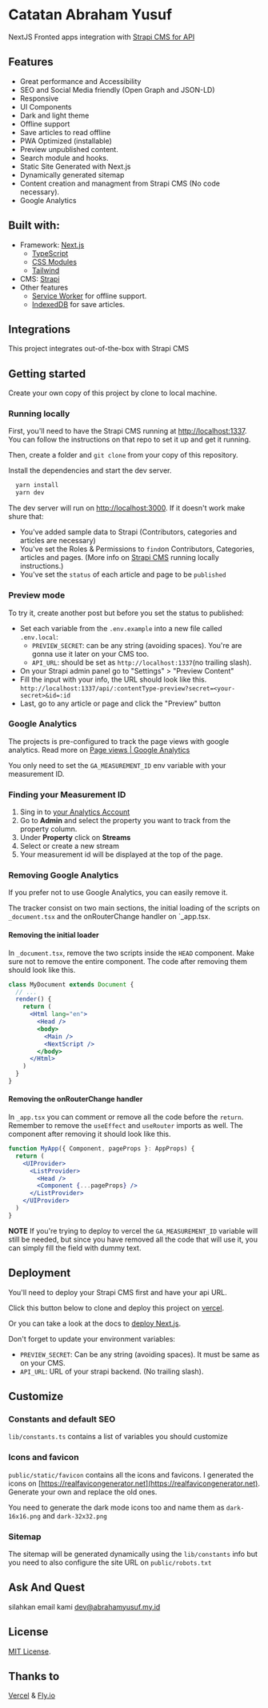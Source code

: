 # Catatan Abraham Yusuf
NextJS Fronted apps integration with [Strapi CMS for API](https://github.com/abraham-yusuf/api-catatan-abraham-yusuf)

## Features

- Great performance and Accessibility
- SEO and Social Media friendly (Open Graph and JSON-LD)
- Responsive
- UI Components
- Dark and light theme
- Offline support
- Save articles to read offline
- PWA Optimized (installable)
- Preview unpublished content.
- Search module and hooks.
- Static Site Generated with Next.js
- Dynamically generated sitemap
- Content creation and managment from Strapi CMS (No code necessary).
- Google Analytics

## Built with:

- Framework: [Next.js](https://nextjs.org)
  - [TypeScript](https://nextjs.org/docs/basic-features/typescript)
  - [CSS Modules](https://nextjs.org/docs/basic-features/built-in-css-support)
  - [Tailwind](https://tailwindcss.com/docs)
- CMS: [Strapi](https://strapi.com)
- Other features
  - [Service Worker](https://developers.google.com/web/fundamentals/primers/service-workers) for offline support.
  - [IndexedDB](https://developers.google.com/web/ilt/pwa/working-with-indexeddb) for save articles.

## Integrations

This project integrates out-of-the-box with Strapi CMS

## Getting started

Create your own copy of this project by clone to local machine.

### Running locally

First, you'll need to have the Strapi CMS running at [http://localhost:1337](http://localhost:1337). You can follow the instructions on that repo to set it up and get it running.

Then, create a folder and `git clone` from your copy of this repository.

Install the dependencies and start the dev server.

```bash
  yarn install
  yarn dev
```

The dev server will run on [http://localhost:3000](http://localhost:3000). If it doesn't work make shure that:

- You've added sample data to Strapi (Contributors, categories and articles are necessary)
- You've set the Roles & Permissions to `find`on Contributors, Categories, articles and pages. (More info on [Strapi CMS](https://github.com/Blockchains-Studio) running locally instructions.)
- You've set the `status` of each article and page to be `published`

### Preview mode

To try it, create another post but before you set the status to published:

- Set each variable from the `.env.example` into a new file called `.env.local`:
  - `PREVIEW_SECRET`: can be any string (avoiding spaces). You're are gonna use it later on your CMS too.
  - `API_URL`: should be set as `http://localhost:1337`(no trailing slash).
- On your Strapi admin panel go to "Settings" > "Preview Content"
- Fill the input with your info, the URL should look like this. `http://localhost:1337/api/:contentType-preview?secret=<your-secret>&id=:id`
- Last, go to any article or page and click the "Preview" button

### Google Analytics

The projects is pre-configured to track the page views with google analytics.
Read more on [Page views | Google Analytics](https://developers.google.com/analytics/devguides/collection/analyticsjs/pages)

You only need to set the `GA_MEASUREMENT_ID` env variable with your measurement ID.

### Finding your Measurement ID

1. Sing in to [your Analytics Account](https://analytics.google.com)
2. Go to **Admin** and select the property you want to track from the property column.
3. Under **Property** click on **Streams**
4. Select or create a new stream
5. Your measurement id will be displayed at the top of the page.

### Removing Google Analytics

If you prefer not to use Google Analytics, you can easily remove it.

The tracker consist on two main sections, the initial loading of the scripts on `_document.tsx` and the onRouterChange handler on `\_app.tsx.

#### Removing the initial loader

In `_document.tsx`, remove the two scripts inside the `HEAD` component. Make sure not to remove the entire component. The code after removing them should look like this.

```jsx
class MyDocument extends Document {
  // ...
  render() {
    return (
      <Html lang="en">
        <Head />
        <body>
          <Main />
          <NextScript />
        </body>
      </Html>
    )
  }
}
```

#### Removing the onRouterChange handler

In `_app.tsx` you can comment or remove all the code before the `return`. Remember to remove the `useEffect` and `useRouter` imports as well.
The component after removing it should look like this.

```jsx
function MyApp({ Component, pageProps }: AppProps) {
  return (
    <UIProvider>
      <ListProvider>
        <Head />
        <Component {...pageProps} />
      </ListProvider>
    </UIProvider>
  )
}
```

**NOTE**
If you're trying to deploy to vercel the `GA_MEASUREMENT_ID` variable will still be needed, but since you have removed all the code that will use it, you can simply fill the field with dummy text.

## Deployment

You'll need to deploy your Strapi CMS first and have your api URL.

Click this button below to clone and deploy this project on [vercel](https://vercel.com).

Or you can take a look at the docs to [deploy Next.js](https://nextjs.org/docs/deployment).

Don't forget to update your environment variables:

- `PREVIEW_SECRET`: Can be any string (avoiding spaces). It must be same as on your CMS.
- `API_URL`: URL of your strapi backend. (No trailing slash).

## Customize

### Constants and default SEO

`lib/constants.ts` contains a list of variables you should customize

### Icons and favicon

`public/static/favicon` contains all the icons and favicons. I generated the icons on [https://realfavicongenerator.net](https://realfavicongenerator.net). Generate your own and replace the old ones.

You need to generate the dark mode icons too and name them as `dark-16x16.png` and `dark-32x32.png`

### Sitemap

The sitemap will be generated dynamically using the `lib/constants` info but you need to also configure the site URL on `public/robots.txt`

## Ask And Quest

silahkan email kami [dev@abrahamyusuf.my.id](mailto:kontak.abrahamyusuf@gmail.com)

## License

[MIT License](https://github.com/abraham-yusuf/catatan-abraham-yusuf/blob/main/LICENSE).

## Thanks to
[Vercel](https://vercel.com/) & [Fly.io](https://fly.io/)
